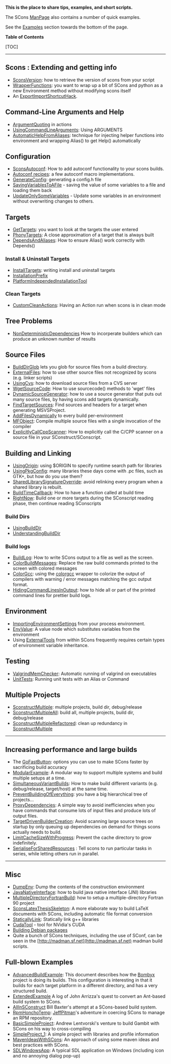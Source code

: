 **This is the place to share tips, examples, and short scripts.**

The SCons [ManPage](http://www.scons.org/doc/HTML/scons-man.html) also contains a number of quick examples. 

See the [Examples](http://www.scons.org/doc/HTML/scons-man.html#lbBB) section towards the bottom of the page. 

**Table of Contents**

[TOC]

---

## Scons : Extending and getting info

* [SconsVersion](SconsVersion): how to retrieve the version of scons from your script 
* [WrapperFunctions](WrapperFunctions): you want to wrap up a bit of SCons and python as a new Environment method without modifying scons itself 
* An [ExportImportShortcutHack](ExportImportShortcutHack). 

## Command-Line Arguments and Help

* [ArgumentQuoting](ArgumentQuoting) in actions 
* [UsingCommandLineArguments](UsingCommandLineArguments): Using ARGUMENTS 
* [AutomaticHelpFromAliases](AutomaticHelpFromAliases): technique for injecting helper functions into environment and wrapping Alias() to get Help() automatically 

## Configuration

* [SconsAutoconf](SconsAutoconf): How to add autoconf functionality to your scons builds. 
* [Autoconf recipes](AutoconfRecipes): a few autoconf macro implementations. 
* [GenerateConfig](GenerateConfig): generating a config.h file 
* [SavingVariablesToAFile](SavingVariablesToAFile) - saving the value of some variables to a file and loading them back 
* [UpdateOnlySomeVariables](UpdateOnlySomeVariables) - Update some variables in an environment without overwriting changes to others. 

## Targets

* [GetTargets](GetTargets): you want to look at the targets the user entered 
* [PhonyTargets](PhonyTargets): A close approximation of a target that is always built 
* [DependsAndAliases](DependsAndAliases): How to ensure Alias() work correctly with Depends() 

### Install & Uninstall Targets

* [InstallTargets](InstallTargets): writing install and uninstall targets 
* [InstallationPrefix](InstallationPrefix) 
* [PlatformIndependedInstallationTool](PlatformIndependedInstallationTool) 

### Clean Targets

* [CustomCleanActions](CustomCleanActions): Having an Action run when scons is in clean mode 

## Tree Problems

* [NonDeterministicDependencies](NonDeterministicDependencies) How to incorperate builders which can produce an unknown number of results 

## Source Files

* [BuildDirGlob](BuildDirGlob) lets you glob for source files from a build directory. 
* [ExternalFiles](ExternalFiles): how to use other source files not recognized by scons (e.g. linker scripts) 
* [UsingCvs](UsingCvs): how to download source files from a CVS server 
* [WgetSourceCode](WgetSourceCode): How to use sourcecode() methods to 'wget' files 
* [DynamicSourceGenerator](DynamicSourceGenerator): how to use a source generator that puts out many source files, by having scons add targets dynamically. 
* [FindTargetSources](FindTargetSources): Find sources and headers for a target when generating MSVSProject. 
* [AddFilesDynamically](AddFilesDynamically) to every build per-environment 
* [MFObject](MFObject): Compile multiple source files with a single invocation of the compiler 
* [ExplicitlyCallCppScanner](ExplicitlyCallCppScanner): How to explicitly call the C/CPP scanner on a source file in your SConstruct/SConscript. 

## Building and Linking

* [UsingOrigin](UsingOrigin): using $ORIGIN to specify runtime search path for libraries 
* [UsingPkgConfig](UsingPkgConfig): many libraries these days come with .pc files, such as GTK+, but how do you use them? 
* [SharedLibrarySignatureOverride](SharedLibrarySignatureOverride): avoid relinking every program when a shared library is rebuilt. 
* [BuildTimeCallback](BuildTimeCallback): How to have a function called at build time 
* [RightNow](RightNow): Build one or more targets during the SConscript reading phase, then continue reading SConscripts 

### Build Dirs

* [UsingBuildDir](UsingBuildDir) 
* [UnderstandingBuildDir](UnderstandingBuildDir) 

### Build logs

* [BuildLog](BuildLog): How to write SCons output to a file as well as the screen. 
* [ColorBuildMessages](ColorBuildMessages): Replace the raw build commands printed to the screen with colored messages 
* [ColorGcc](ColorGcc): using the [colorgcc](http://www.mindspring.com/~jamoyers/software/) wrapper to colorize the output of compilers with warning / error messages matching the gcc output format. 
* [HidingCommandLinesInOutput](HidingCommandLinesInOutput): how to hide all or part of the printed command lines for prettier build logs. 

## Environment

* [ImportingEnvironmentSettings](ImportingEnvironmentSettings) from your process environment. 
* [EnvValue](EnvValue): A value node which substitutes variables from the environment 
* Using [ExternalTools](ExternalTools) from within SCons frequently requires certain types of environment variable inheritance. 

## Testing

* [ValgrindMemChecker](ValgrindMemChecker): Automatic running of valgrind on executables 
* [UnitTests](UnitTests): Running unit tests with an Alias or Command 

## Multiple Projects

* [SconstructMultiple](SconstructMultiple): multiple projects, build dir, debug/release 
* [SconstructMultipleAll](SconstructMultipleAll): build all, multiple projects, build dir, debug/release 
* [SconstructMultipleRefactored](SconstructMultipleRefactored): clean up redundancy in [SconstructMultiple](SconstructMultiple) 


---

 


## Increasing performance and large builds

* The [GoFastButton](GoFastButton): options you can use to make SCons faster by sacrificing build accuracy 
* [ModularExample](ModularExample): A modular way to support multiple systems and build multiple setups at a time. 
* [SimultaneousVariantBuilds](SimultaneousVariantBuilds): How to make build different variants (e.g. debug/release, target/host) at the same time. 
* [PreventBuildingOfEverything](PreventBuildingOfEverything): you have a big hierarchical tree of projects... 
* [ProxyDependencies](ProxyDependencies): A simple way to avoid inefficiencies when you have commands that consume lots of input files and produce lots of output files. 
* [TargetDrivenBuilderCreation](TargetDrivenBuilderCreation): Avoid scanning large source trees on startup by only queuing up dependencies on demand for things scons actually needs to build. 
* [LimitCacheSizeWithProgress](LimitCacheSizeWithProgress): Prevent the cache directory to grow indefinitely. 
* [SerialiseForSharedResources](SerialiseForSharedResources) : Tell scons to run particular tasks in series, while letting others run in parallel. 


---

 


## Misc

* [DumpEnv](DumpEnv): Dump the contents of the construction environment 
* [JavaNativeInterface](JavaNativeInterface): how to build java native interface (JNI) libraries 
* [MultipleDirectoryFortranBuild](MultipleDirectoryFortranBuild): how to setup a multiple-directory Fortran 90 project 
* [SconsLatexThesisSkeleton](SconsLatexThesisSkeleton): A more elaborate way to build LaTeX documents with SCons, including automatic file format conversion 
* [StaticallyLink](StaticallyLink): Statically link g++ libraries 
* [CudaTool](CudaTool) - tool for NVidia's CUDA 
* [Building Debian packages](http://qandr.org/quentin/writings/debscons.html) 
* Quite a bunch of SCons techniques, including the use of SConf, can be seen in the [http://madman.sf.net](http://madman.sf.net) madman build scripts. 

## Full-blown Examples

* [AdvancedBuildExample](AdvancedBuildExample): This document describes how the [Bombyx](http://bombyx.sourceforge.net/) project is doing its builds. This configuration is interesting in that it builds for each target platform in a different directory, and has a very structured build. 
* [ExtendedExample](ExtendedExample) A log of John Arrizza's quest to convert an Ant-based build system to SCons. 
* [AllInSConstruct](AllInSConstruct) Bill Baxter's attempt at a SCons-based build system. 
* [RpmHonchoTemp](RpmHonchoTemp): [JeffPitman](JeffPitman)'s adventure in coercing SCons to manage an RPM repository. 
* [BasicSimpleProject](BasicSimpleProject): Andrew Lentvorski's venture to build Gambit with SCons on his way to cross-compiling 
* [SimpleProject_1](SimpleProject_1): A simple project with libraries and profile information 
* [MavenIdeasWithSCons](MavenIdeasWithSCons): An approach of using some maven ideas and best practices with SCons. 
* [SDLWindowsApp](SDLWindowsApp): A typical SDL application on Windows (including icon and no annoying dialog pop-up) 